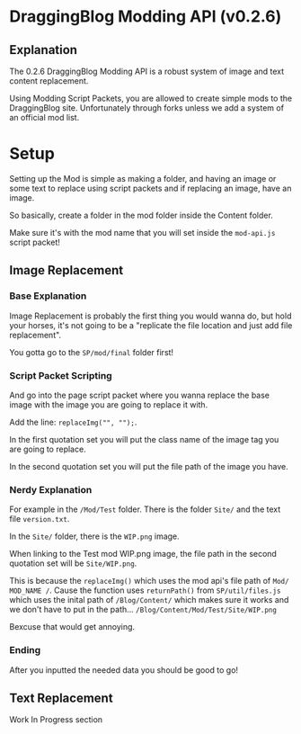 # DraggingBlog Modding API (v0.2.6)
## Explanation
The 0.2.6 DraggingBlog Modding API is a robust
system of image and text content replacement.

Using Modding Script Packets,
you are allowed to create simple mods to the DraggingBlog site.
Unfortunately through forks unless 
we add a system of an official mod list.

# Setup
Setting up the Mod is simple as making a folder,
and having an image or some text to replace using script packets and if replacing an image, 
have an image.

So basically, create a folder in the mod folder inside the Content folder.

Make sure it's with the mod name that you will set inside the ``mod-api.js`` script packet!

## Image Replacement
### Base Explanation
Image Replacement is probably the first thing you would wanna do, but hold your horses, 
it's not going to be a "replicate the file location and just add file replacement".

You gotta go to the ``SP/mod/final`` folder first!

### Script Packet Scripting
And go into the page script packet where you wanna replace the base image with the image you are going to replace it with.

Add the line: ``replaceImg("", "");``.

In the first quotation set you will put the class name of the image tag you are going to replace.

In the second quotation set you will put the file path of the image you have.

### Nerdy Explanation
For example in the ``/Mod/Test`` folder.
There is the folder ``Site/`` and the text file ``version.txt``.

In the ``Site/`` folder, there is the ``WIP.png`` image.

When linking to the Test mod WIP.png image, the file path in the second quotation set will be ``Site/WIP.png``.

This is because the ``replaceImg()`` which 
uses the mod api's 
file path of ``Mod/ MOD_NAME /``. Cause the function uses ``returnPath()`` from 
``SP/util/files.js`` which uses the inital path of ``/Blog/Content/`` which makes 
sure it works and we don't have to put in the path...
``/Blog/Content/Mod/Test/Site/WIP.png``

Bexcuse that would get annoying.

### Ending
After you inputted the needed data you should be good to go!

## Text Replacement
Work In Progress section
